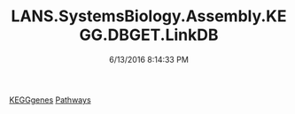 ﻿---
title: LANS.SystemsBiology.Assembly.KEGG.DBGET.LinkDB
date: 6/13/2016 8:14:33 PM
---

[KEGGgenes](T-LANS.SystemsBiology.Assembly.KEGG.DBGET.LinkDB.KEGGgenes.html)
[Pathways](T-LANS.SystemsBiology.Assembly.KEGG.DBGET.LinkDB.Pathways.html)
